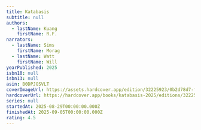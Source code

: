 ```yaml
---
title: Katabasis
subtitle: null
authors:
  - lastName: Kuang
    firstName: R.F.
narrators:
  - lastName: Sims
    firstName: Morag
  - lastName: Watt
    firstName: Will
yearPublished: 2025
isbn10: null
isbn13: null
asin: B0DPJGSVLT
coverImageUrl: https://assets.hardcover.app/edition/32225923/0b2d78d7-f39a-4f06-8eab-aee99f39c03d.jpeg
hardcoverUrl: https://hardcover.app/books/katabasis-2025/editions/32225923
series: null
startedAt: 2025-08-29T00:00:00.000Z
finishedAt: 2025-09-05T00:00:00.000Z
rating: 4.5
---
```

